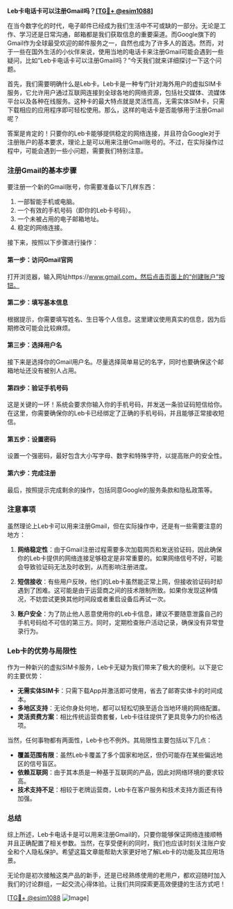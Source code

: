 **Leb卡电话卡可以注册Gmail吗？[[TG💪+ @esim1088](https://t.me/s/esim1088)]**

在当今数字化的时代，电子邮件已经成为我们生活中不可或缺的一部分。无论是工作、学习还是日常沟通，邮箱都是我们获取信息的重要渠道。而Google旗下的Gmail作为全球最受欢迎的邮件服务之一，自然也成为了许多人的首选。然而，对于一些在国外生活的小伙伴来说，使用当地的电话卡来注册Gmail可能会遇到一些疑问，比如“Leb卡电话卡可以注册Gmail吗？”今天我们就来详细探讨一下这个问题。

首先，我们需要明确什么是Leb卡。Leb卡是一种专门针对海外用户的虚拟SIM卡服务，它允许用户通过互联网连接到全球各地的网络资源，包括社交媒体、流媒体平台以及各种在线服务。这种卡的最大特点就是灵活性高，无需实体SIM卡，只需下载相应的应用程序即可轻松使用。那么，这样的电话卡是否能够用于注册Gmail呢？

答案是肯定的！只要你的Leb卡能够提供稳定的网络连接，并且符合Google对于注册账户的基本要求，理论上是可以用来注册Gmail账号的。不过，在实际操作过程中，可能会遇到一些小问题，需要我们特别注意。

### 注册Gmail的基本步骤

要注册一个新的Gmail账号，你需要准备以下几样东西：
1. 一部智能手机或电脑。
2. 一个有效的手机号码（即你的Leb卡号码）。
3. 一个未被占用的电子邮箱地址。
4. 稳定的网络连接。

接下来，按照以下步骤进行操作：

#### 第一步：访问Gmail官网
打开浏览器，输入网址https://www.gmail.com，然后点击页面上的“创建账户”按钮。

#### 第二步：填写基本信息
根据提示，你需要填写姓名、生日等个人信息。这里建议使用真实的信息，因为后期修改可能会比较麻烦。

#### 第三步：选择用户名
接下来是选择你的Gmail用户名。尽量选择简单易记的名字，同时也要确保这个邮箱地址还没有被别人占用。

#### 第四步：验证手机号码
这是关键的一环！系统会要求你输入你的手机号码，并发送一条验证码短信给你。在这里，你需要确保你的Leb卡已经绑定了正确的手机号码，并且能够正常接收短信。

#### 第五步：设置密码
设置一个强密码，最好包含大小写字母、数字和特殊字符，以提高账户的安全性。

#### 第六步：完成注册
最后，按照提示完成剩余的操作，包括同意Google的服务条款和隐私政策等。

### 注意事项

虽然理论上Leb卡可以用来注册Gmail，但在实际操作中，还是有一些需要注意的地方：

1. **网络稳定性**：由于Gmail注册过程需要多次加载网页和发送验证码，因此确保你的Leb卡提供的网络连接足够稳定是非常重要的。如果网络信号不好，可能会导致验证码无法及时收到，从而影响注册进度。

2. **短信接收**：有些用户反映，他们的Leb卡虽然能正常上网，但接收验证码时却遇到了困难。这可能是由于运营商之间的技术限制所致。如果你发现这种情况，不妨尝试更换其他时间段或者重启设备后再试一次。

3. **账户安全**：为了防止他人恶意使用你的Leb卡信息，建议不要随意泄露自己的手机号码给不可信的第三方。同时，定期检查账户活动记录，确保没有异常登录行为。

### Leb卡的优势与局限性

作为一种新兴的虚拟SIM卡服务，Leb卡无疑为我们带来了极大的便利。以下是它的主要优势：

- **无需实体SIM卡**：只需下载App并激活即可使用，省去了邮寄实体卡的时间成本。
- **多地区支持**：无论你身处何地，都可以轻松切换至适合当地环境的网络配置。
- **灵活资费方案**：相比传统运营商套餐，Leb卡往往提供了更具竞争力的价格选项。

当然，任何事物都有两面性，Leb卡也不例外。其局限性主要包括以下几点：

- **覆盖范围有限**：虽然Leb卡覆盖了多个国家和地区，但仍可能存在某些偏远地区的信号盲区。
- **依赖互联网**：由于其本质是一种基于互联网的产品，因此对网络环境的要求较高。
- **技术支持不足**：相较于老牌运营商，Leb卡在客户服务和技术支持方面还有待加强。

### 总结

综上所述，Leb卡电话卡是可以用来注册Gmail的，只要你能够保证网络连接顺畅并且正确配置了相关参数。当然，在享受便利的同时，我们也应该时刻关注账户安全和个人隐私保护。希望这篇文章能帮助大家更好地了解Leb卡的功能及其应用场景。

无论你是初次接触这类产品的新手，还是已经熟练使用的老用户，都欢迎随时加入我们的讨论群组，一起交流心得体验。让我们共同探索更高效便捷的生活方式吧！

[[TG💪+ @esim1088](https://t.me/s/esim1088) ![Image](https://i.postimg.cc/4NQfJmqS/Snipaste-2025-05-13-00-14-12.png)]